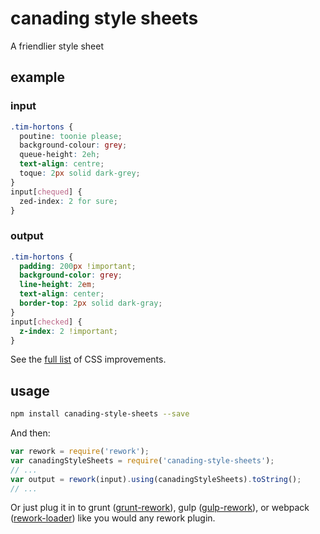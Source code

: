 # canading style sheets

A friendlier style sheet

## example

### input

```css
.tim-hortons {
  poutine: toonie please;
  background-colour: grey;
  queue-height: 2eh;
  text-align: centre;
  toque: 2px solid dark-grey;
}
input[chequed] {
  zed-index: 2 for sure;
}
```

### output

```css
.tim-hortons {
  padding: 200px !important;
  background-color: grey;
  line-height: 2em;
  text-align: center;
  border-top: 2px solid dark-gray;
}
input[checked] {
  z-index: 2 !important;
}
```

See the [full list](https://github.com/jenseng/canading-style-sheets/blob/master/index.js) of CSS improvements.

## usage

```bash
npm install canading-style-sheets --save
```

And then:

```javascript
var rework = require('rework');
var canadingStyleSheets = require('canading-style-sheets');
// ...
var output = rework(input).using(canadingStyleSheets).toString();
// ...
```

Or just plug it in to grunt ([grunt-rework](https://www.npmjs.com/package/grunt-rework)),
gulp ([gulp-rework](https://www.npmjs.com/package/gulp-rework)), or webpack ([rework-loader](https://www.npmjs.com/package/rework-loader))
like you would any rework plugin.
